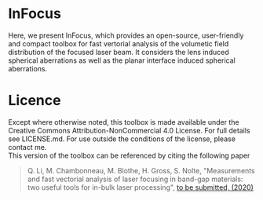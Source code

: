 # InFocus
Here, we present InFocus, which provides an open-source, user-friendly and compact toolbox for fast vertorial analysis of the volumetic field distribution of the focused laser beam. It considers the lens induced spherical aberrations as well as the planar interface induced spherical aberrations. 
# Licence
Except where otherwise noted, this toolbox is made available under the Creative Commons Attribution-NonCommercial 4.0 License. For full details see LICENSE.md. For use outside the conditions of the license, please contact me.\
This version of the toolbox can be referenced by citing the following paper
> Q. Li, M. Chambonneau, M. Blothe, H. Gross, S. Nolte, "Measurements and fast vectorial analysis of laser focusing in band-gap materials: two useful tools for in-bulk laser processing", [to be submitted, (2020)]()
